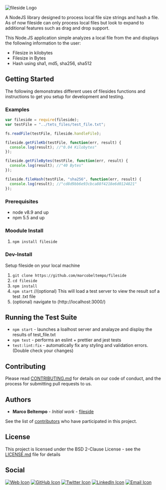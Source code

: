 
![fileside Logo](https://www.marcobeltempo.com/wp-content/uploads/2017/12/filesidelogo.png)

A NodeJS library designed to process local file size strings and hash a file. As of now fileside can only process local files but look to expand to additional features such as drag and drop support.

This Node.JS application simple analyzes a local file from the and displays the following information to the user:
* Filesize in kilobytes
* Filesize in Bytes
* Hash using sha1, md5, sha256, sha512

## Getting Started

The following demonstrates different uses of filesides functions and instructions to get you setup for development and testing. 

### Examples

```javascript
var fileside = require(fileside);
var testFile = "../tets_files/test_file.txt";

fs.readFile(testFile, fileside.handleFile);

fileside.getFileKb(testFile, function(err, result) {
  console.log(result); //"0.04 Kilobytes"
});

fileside.getFileBytes(testFile, function(err, result) {
  console.log(result); //"40 Bytes"
});

fileside.fileHash(testFile, "sha256", function(err, result) {
  console.log(result); //"cd8d9bb6e93cbca88f4218e6d0124821"
});
```

### Prerequisites

* node v8.9 and up
* npm 5.5 and up

### Moodule Install
1. `npm install fileside` 

### Dev-Install
Setup fileside on your local machine

1. `git clone https://github.com/marcobeltempo/fileside`
2. `cd fileside`
3. `npm install`
4. `npm start` //(optional) This will load a test server to view the result sof a test .txt file
5. (optional) navigate to (http://localhost:3000/)

## Running the Test Suite
* `npm start` - launches a loalhost server and analayze and display the results of test_file.txt
* `npm test` - performs an eslint + prettier and jest tests
* `test:lint:fix` - automatically fix any styling and validation errors. (Double check your changes)

## Contributing

Please read [CONTRIBUTING.md](https://github.com/marcobeltempo/fileside/blob/master/CONTRIBUTING.md) for details on our code of conduct, and the process for submitting pull requests to us.

## Authors

* **Marco Beltempo** - *Initial work* - [fileside](https://github.com/marcobeltempo/fileside)

See the list of [contributors](https://github.com/marcobeltempo/fileside/contributors) who have participated in this project.

## License

This project is licensed under the BSD 2-Clause License - see the [LICENSE.md](LICENSE.md) file for details

## Social

[![Web Icon](https://cdn1.iconfinder.com/data/icons/CrystalClear/32x32/apps/package_network.png)](https://www.marcobeltempo.com/)
[![GitHub Icon](https://cdn4.iconfinder.com/data/icons/ionicons/512/icon-social-github-32.png)](https://github.com/marcobeltempo)
[![Twitter Icon](https://cdn3.iconfinder.com/data/icons/free-social-icons/67/twitter_circle_color-32.png)](https://twitter.com/marco_beltempo)
[![LinkedIn Icon](https://cdn3.iconfinder.com/data/icons/free-social-icons/67/linkedin_circle_color-32.png)](https://www.linkedin.com/in/marcobeltempo/)
[![Email Icon](https://cdn4.iconfinder.com/data/icons/miu-flat-social/60/mail-32.png)](mailto:marco.beltempo@gmail.com)
